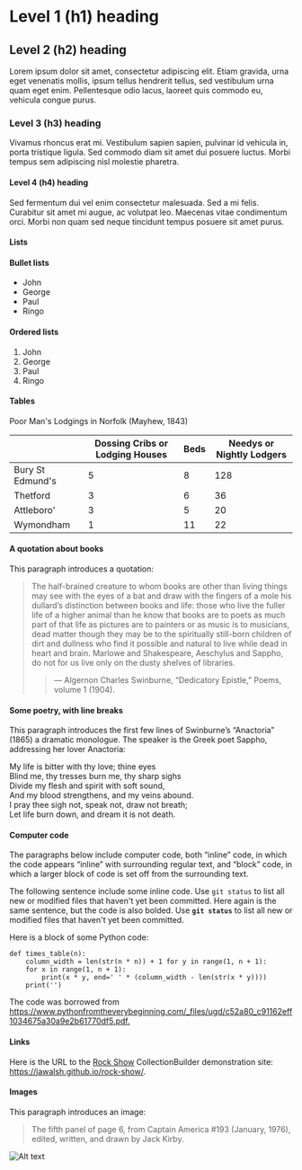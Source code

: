 # Level 1 (h1) heading

## Level 2 (h2) heading

Lorem ipsum dolor sit amet, consectetur adipiscing elit. Etiam gravida, urna eget venenatis mollis, ipsum tellus hendrerit tellus, sed vestibulum urna quam eget enim. Pellentesque odio lacus, laoreet quis commodo eu, vehicula congue purus.

### Level 3 (h3) heading

Vivamus rhoncus erat mi. Vestibulum sapien sapien, pulvinar id vehicula in, porta tristique ligula. Sed commodo diam sit amet dui posuere luctus. Morbi tempus sem adipiscing nisl molestie pharetra.

#### Level 4 (h4) heading

Sed fermentum dui vel enim consectetur malesuada. Sed a mi felis. Curabitur sit amet mi augue, ac volutpat leo. Maecenas vitae condimentum orci. Morbi non quam sed neque tincidunt tempus posuere sit amet purus.

#### Lists

#### Bullet lists

- John
- George
- Paul
- Ringo

#### Ordered lists

1. John
2. George
3. Paul
4. Ringo

#### Tables

Poor Man's Lodgings in Norfolk (Mayhew, 1843)

| | Dossing Cribs or Lodging Houses |	Beds |	Needys or Nightly Lodgers |
|---|---|---|---|
| Bury St Edmund's|	5|	8|	128|
|Thetford|	3|	6|	36|
|Attleboro'|	3|	5|	20|
|Wymondham|	1|	11|	22|


#### A quotation about books

This paragraph introduces a quotation:


> The half-brained creature to whom books are other than living things may see with the eyes of a bat and draw with the fingers of a mole his dullard’s distinction between books and life: those who live the fuller life of a higher animal than he know that books are to poets as much part of that life as pictures are to painters or as music is to musicians, dead matter though they may be to the spiritually still-born children of dirt and dullness who find it possible and natural to live while dead in heart and brain. Marlowe and Shakespeare, Aeschylus and Sappho, do not for us live only on the dusty shelves of libraries.
>> — Algernon Charles Swinburne, “Dedicatory Epistle,” Poems, volume 1 (1904).


#### Some poetry, with line breaks

This paragraph introduces the first few lines of Swinburne’s “Anactoria” (1865) a dramatic monologue. The speaker is the Greek poet Sappho, addressing her lover Anactoria:

My life is bitter with thy love; thine eyes  \
Blind me, thy tresses burn me, thy sharp sighs  \
Divide my flesh and spirit with soft sound,  \
And my blood strengthens, and my veins abound.  \
I pray thee sigh not, speak not, draw not breath;  \
Let life burn down, and dream it is not death.

#### Computer code

The paragraphs below include computer code, both “inline” code, in which the code appears “inline” with surrounding regular text, and “block” code, in which a larger block of code is set off from the surrounding text.

The following sentence include some inline code. Use `git status` to list all new or modified files that haven't yet been committed. Here again is the same sentence, but the code is also bolded. Use **`git status`** to list all new or modified files that haven't yet been committed.

Here is a block of some Python code:

```
def times_table(n):
    column_width = len(str(n * n)) + 1 for y in range(1, n + 1):
    for x in range(1, n + 1):
        print(x * y, end=' ' * (column_width - len(str(x * y))))
    print('')
```

The code was borrowed from <https://www.pythonfromtheverybeginning.com/_files/ugd/c52a80_c91162eff1034675a30a9e2b61770df5.pdf.>

#### Links

Here is the URL to the [Rock Show](https://jawalsh.github.io/rock-show/) CollectionBuilder demonstration site: https://jawalsh.github.io/rock-show/.

#### Images

This paragraph introduces an image:

> The fifth panel of page 6, from Captain America #193 (January, 1976), edited, written, and drawn by Jack Kirby.

![Alt text](https://dhq.digitalhumanities.org/vol/6/1/000117/resources/images/walsh_2012_figure06.jpg)
